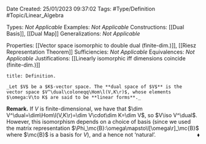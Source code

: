 <div class="topSpace"></div>

Date Created: 25/01/2023 09:37:02
Tags: #Type/Definition #Topic/Linear_Algebra

Types: _Not Applicable_
Examples: _Not Applicable_
Constructions: [[Dual Basis]], [[Dual Map]]
Generalizations: _Not Applicable_

Properties: [[Vector space isomorphic to double dual (finite-dim.)]], [[Riesz Representation Theorem]]
Sufficiencies: _Not Applicable_
Equivalences: _Not Applicable_
Justifications: [[Linearly isomorphic iff dimensions coincide (finite-dim.)]]

``` ad-Definition
title: Definition.

_Let $V$ be a $K$-vector space. The **dual space of $V$** is the vector space $V^\dual\coloneqq\Hom\l(V,K\r)$, whose elements $\omega:V\to K$ are said to be **linear forms**._

```

**Remark.** If $V$ is finite-dimensional, we have that $\dim V^\dual=\dim\Hom\l(V,K\r)=\dim V\cdot\dim K=\dim V$, so $V\iso V^\dual$. However, this isomorphism depends on a choice of basis (since we used the matrix representation $\Phi_\mc{B}:\omega\mapsto\l[\omega\r]_\mc{B}$ where $\mc{B}$ is a basis for $V$), and a hence not $\textrm{`}$natural$\textrm{'}$.<span style="float:right;">$\blacklozenge$</span>
